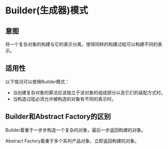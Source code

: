 # Builder(生成器)模式

## 意图

将一个复杂对象的构建与它的表示分离，使得同样的构建过程可以构建不同的表示。

## 适用性

以下情况可以使用Builder模式：

- 当创建复杂对象的算法应该独立于该对象的组成部分以及它们的装配方式时。
- 当构造过程必须允许被构造的对象有不同的表示时。

## Builder和Abstract Factory的区别

Builder着重于一步步构造一个复杂的对象，最后一步返回构建的对象。

Abstract Factory着重于多个系列产品对象，立即返回构建的对象。

